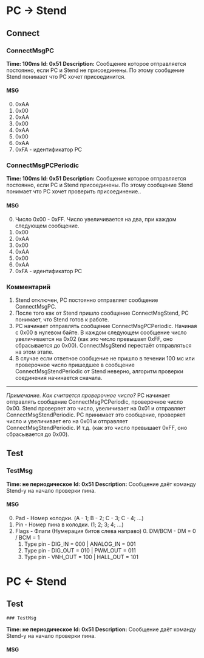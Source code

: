 # PC -> Stend
## Connect
### ConnectMsgPC
**Time: 100ms**
**Id: 0x51**
**Description:** Сообщение которое отправляется постоянно, если PC и Stend не присоединены. По этому сообщение Stend понимает что PC хочет присоединится.
#### MSG
0. 0xAA
1. 0x00
2. 0xAA
3. 0x00
4. 0xAA
5. 0x00
6. 0xAA
7. 0xFA - идентификатор PC
### ConnectMsgPCPeriodic
**Time: 100ms**
**Id: 0x51**
**Description:** Сообщение которое отправляется постоянно, если PC и Stend присоединены. По этому сообщение Stend понимает что PC хочет проверить присоединение..
#### MSG
0. Число 0x00 - 0xFF. Число увеличивается на два, при каждом следующем сообщение.
1. 0x00
2. 0xAA
3. 0x00
4. 0xAA
5. 0x00
6. 0xAA
7. 0xFA - идентификатор PC
### Комментарий
1. Stend отключен, PC постоянно отправляет сообщение ConnectMsgPC. 
2. После того как от Stend пришло сообщение ConnectMsgStend, PC понимает, что Stend готов к работе.
3. PC начинает отправлять сообщение ConnectMsgPCPeriodic. Начиная с 0x00 в нулевом байте. В каждом следующем сообщение число увеличивается на 0x02 (как это число превышает 0xFF, оно сбрасывается до 0x00). ConnectMsgStend перестаёт отправляться на этом этапе.
4. В случае если ответное сообщение не пришло в течении 100 мс или проверочное число пришедшее в сообщение ConnectMsgStendPeriodic от Stend неверно, алгоритм проверки соединения начинается сначала.
-------------
*Примечание. Как считается проверочное число?*
PC начинает отправлять сообщение ConnectMsgPCPeriodic, проверочное число 0x00. Stend проверяет это число, увеличивает на 0x01 и отправляет ConnectMsgStendPeriodic. PC принимает это сообщение, проверяет число и увеличивает его на 0x01 и отправляет ConnectMsgStendPeriodic. И т.д. (как это число превышает 0xFF, оно сбрасывается до 0x00).
## Test
### TestMsg
**Time: не периодическое**
**Id: 0x51**
**Description:** Сообщение даёт команду Stend-у на начало проверки пина. 
#### MSG
0. Pad - Номер колодки. (A - 1; B - 2; C - 3; C - 4; ...)
1. Pin - Номер пина в колодки. (1; 2; 3; 4; ...)
2. Flags - Флаги (Нумерация битов слева направо)
	0. DM/BCM - DM = 0 / BCM = 1
	1. Type pin - DIG_IN = 000 | ANALOG_IN = 001
	2. Type pin - DIG_OUT = 010 | PWM_OUT = 011 
	3. Type pin - VNH_OUT = 100 | HALL_OUT = 101





# PC <- Stend


## Test
	### TestMsg
**Time: не периодическое**
**Id: 0x51**
**Description:** Сообщение даёт команду Stend-у на начало проверки пина. 
#### MSG